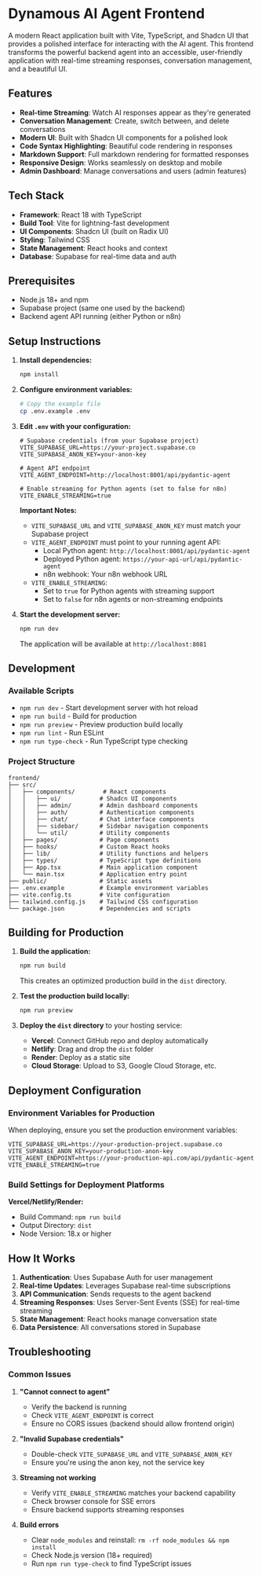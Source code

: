 # Dynamous AI Agent Frontend

A modern React application built with Vite, TypeScript, and Shadcn UI that provides a polished interface for interacting with the AI agent. This frontend transforms the powerful backend agent into an accessible, user-friendly application with real-time streaming responses, conversation management, and a beautiful UI.

## Features

- **Real-time Streaming**: Watch AI responses appear as they're generated
- **Conversation Management**: Create, switch between, and delete conversations
- **Modern UI**: Built with Shadcn UI components for a polished look
- **Code Syntax Highlighting**: Beautiful code rendering in responses
- **Markdown Support**: Full markdown rendering for formatted responses
- **Responsive Design**: Works seamlessly on desktop and mobile
- **Admin Dashboard**: Manage conversations and users (admin features)

## Tech Stack

- **Framework**: React 18 with TypeScript
- **Build Tool**: Vite for lightning-fast development
- **UI Components**: Shadcn UI (built on Radix UI)
- **Styling**: Tailwind CSS
- **State Management**: React hooks and context
- **Database**: Supabase for real-time data and auth

## Prerequisites

- Node.js 18+ and npm
- Supabase project (same one used by the backend)
- Backend agent API running (either Python or n8n)

## Setup Instructions

1. **Install dependencies:**
   ```bash
   npm install
   ```

2. **Configure environment variables:**
   ```bash
   # Copy the example file
   cp .env.example .env
   ```

3. **Edit `.env` with your configuration:**
   ```env
   # Supabase credentials (from your Supabase project)
   VITE_SUPABASE_URL=https://your-project.supabase.co
   VITE_SUPABASE_ANON_KEY=your-anon-key
   
   # Agent API endpoint
   VITE_AGENT_ENDPOINT=http://localhost:8001/api/pydantic-agent
   
   # Enable streaming for Python agents (set to false for n8n)
   VITE_ENABLE_STREAMING=true
   ```

   **Important Notes:**
   - `VITE_SUPABASE_URL` and `VITE_SUPABASE_ANON_KEY` must match your Supabase project
   - `VITE_AGENT_ENDPOINT` must point to your running agent API:
     - Local Python agent: `http://localhost:8001/api/pydantic-agent`
     - Deployed Python agent: `https://your-api-url/api/pydantic-agent`
     - n8n webhook: Your n8n webhook URL
   - `VITE_ENABLE_STREAMING`: 
     - Set to `true` for Python agents with streaming support
     - Set to `false` for n8n agents or non-streaming endpoints

4. **Start the development server:**
   ```bash
   npm run dev
   ```

   The application will be available at `http://localhost:8081`

## Development

### Available Scripts

- `npm run dev` - Start development server with hot reload
- `npm run build` - Build for production
- `npm run preview` - Preview production build locally
- `npm run lint` - Run ESLint
- `npm run type-check` - Run TypeScript type checking

### Project Structure

```
frontend/
├── src/
│   ├── components/        # React components
│   │   ├── ui/           # Shadcn UI components
│   │   ├── admin/        # Admin dashboard components
│   │   ├── auth/         # Authentication components
│   │   ├── chat/         # Chat interface components
│   │   ├── sidebar/      # Sidebar navigation components
│   │   └── util/         # Utility components
│   ├── pages/            # Page components
│   ├── hooks/            # Custom React hooks
│   ├── lib/              # Utility functions and helpers
│   ├── types/            # TypeScript type definitions
│   ├── App.tsx           # Main application component
│   └── main.tsx          # Application entry point
├── public/               # Static assets
├── .env.example          # Example environment variables
├── vite.config.ts        # Vite configuration
├── tailwind.config.js    # Tailwind CSS configuration
└── package.json          # Dependencies and scripts
```

## Building for Production

1. **Build the application:**
   ```bash
   npm run build
   ```

   This creates an optimized production build in the `dist` directory.

2. **Test the production build locally:**
   ```bash
   npm run preview
   ```

3. **Deploy the `dist` directory** to your hosting service:
   - **Vercel**: Connect GitHub repo and deploy automatically
   - **Netlify**: Drag and drop the `dist` folder
   - **Render**: Deploy as a static site
   - **Cloud Storage**: Upload to S3, Google Cloud Storage, etc.

## Deployment Configuration

### Environment Variables for Production

When deploying, ensure you set the production environment variables:

```env
VITE_SUPABASE_URL=https://your-production-project.supabase.co
VITE_SUPABASE_ANON_KEY=your-production-anon-key
VITE_AGENT_ENDPOINT=https://your-production-api.com/api/pydantic-agent
VITE_ENABLE_STREAMING=true
```

### Build Settings for Deployment Platforms

**Vercel/Netlify/Render:**
- Build Command: `npm run build`
- Output Directory: `dist`
- Node Version: 18.x or higher

## How It Works

1. **Authentication**: Uses Supabase Auth for user management
2. **Real-time Updates**: Leverages Supabase real-time subscriptions
3. **API Communication**: Sends requests to the agent backend
4. **Streaming Responses**: Uses Server-Sent Events (SSE) for real-time streaming
5. **State Management**: React hooks manage conversation state
6. **Data Persistence**: All conversations stored in Supabase

## Troubleshooting

### Common Issues

1. **"Cannot connect to agent"**
   - Verify the backend is running
   - Check `VITE_AGENT_ENDPOINT` is correct
   - Ensure no CORS issues (backend should allow frontend origin)

2. **"Invalid Supabase credentials"**
   - Double-check `VITE_SUPABASE_URL` and `VITE_SUPABASE_ANON_KEY`
   - Ensure you're using the anon key, not the service key

3. **Streaming not working**
   - Verify `VITE_ENABLE_STREAMING` matches your backend capability
   - Check browser console for SSE errors
   - Ensure backend supports streaming responses

4. **Build errors**
   - Clear `node_modules` and reinstall: `rm -rf node_modules && npm install`
   - Check Node.js version (18+ required)
   - Run `npm run type-check` to find TypeScript issues